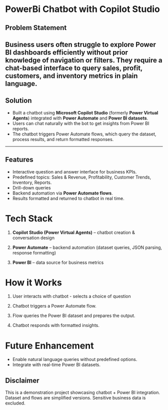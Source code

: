 # PowerBi Chatbot with Copilot Studio 

## Problem Statement
Business users often struggle to explore Power BI dashboards efficiently without prior knowledge of navigation or filters. They require a chat-based interface to query sales, profit, customers, and inventory metrics in plain language.
---
## Solution

- Built a chatbot using **Microsoft Copilot Studio** (formerly **Power Virtual Agents**) integrated with **Power Automate** and **Power BI datasets**.
- Users can chat naturally with the bot to get insights from Power BI reports.
- The chatbot triggers Power Automate flows, which query the dataset, process results, and return formatted responses.
---
## Features

- Interactive question and answer interface for business KPIs.
- Predefined topics: Sales & Revenue, Profitability, Customer Trends, Inventory, Reports.
- Drill-down queries
- Backend automation via **Power Automate flows**.
- Results formatted and returned to chatbot in real time.

# Tech Stack
1. **Copilot Studio (Power Virtual Agents)** – chatbot creation & conversation design

2. **Power Automate** – backend automation (dataset queries, JSON parsing, response formatting)

3. **Power BI** – data source for business metrics

# How it Works
1. User interacts with chatbot - selects a choice of question

2. Chatbot triggers a Power Automate flow.

3. Flow queries the Power BI dataset and prepares the output.

4. Chatbot responds with formatted insights.

# Future Enhancement
- Enable natural language queries without predefined options.
- Integrate with real-time Power BI datasets.

## Disclaimer

This is a demonstration project showcasing chatbot + Power BI integration. Dataset and flows are simplified versions. Sensitive business data is excluded.